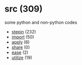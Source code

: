 # src (309)
some python and non-python codes

+ [stepin](stepin/README.md) (232)
+ [import](import/README.md) (50)
+ [apply](apply/README.md) (6)
+ [share](share/README.md) (0)
+ [ease](ease/README.md) (2)
+ [utilize](utilize/README.md) (19)
